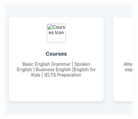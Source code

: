 <!DOCTYPE html>
<html lang="en">

<head>
    <meta charset="UTF-8" />
    <meta name="viewport" content="width=device-width, initial-scale=1.0" />
    <title>EduPK - Learn From Home</title>
    <link href="https://fonts.googleapis.com/css2?family=Segoe+UI:wght@400;600;700&display=swap" rel="stylesheet">
    <style>
        * {
            box-sizing: border-box;
            margin: 0;
            padding: 0;
        }
        
        body {
            font-family: 'Segoe UI', sans-serif;
            background-color: #f4f7f9;
        }
        /* Topbar */
        
        .topbar {
            background-color: #0b0d26;
            color: white;
            padding: 8px 40px;
            font-size: 14px;
            display: flex;
            justify-content: space-between;
            align-items: center;
        }
        
        .topbar a {
            color: white;
            margin-left: 10px;
            text-decoration: none;
        }
        /* Navbar */
        
        .navbar {
            background-color: white;
            display: flex;
            justify-content: space-between;
            align-items: center;
            padding: 20px 40px;
            box-shadow: 0 2px 4px rgba(0, 0, 0, 0.1);
        }
        
        .logo {
            font-size: 24px;
            font-weight: 700;
            color: #004aad;
        }
        
        .navbar-links a {
            margin: 0 15px;
            color: #000;
            text-decoration: none;
            font-weight: 500;
        }
        
        .navbar-links a:hover {
            color: #00bcd4;
        }
        
        .join-btn {
            padding: 10px 20px;
            background-color: #0066ff;
            color: white;
            border: none;
            border-radius: 4px;
            text-decoration: none;
            font-weight: bold;
        }
        /* Hero Section */
        
        .hero {
            background: linear-gradient(to bottom, rgba(0, 0, 0, 0.6), rgba(0, 0, 0, 0.6)), url('Edukate.webp');
            background-size: cover;
            background-position: center;
            color: white;
            padding: 100px 40px;
            text-align: center;
        }
        
        .hero h1 {
            font-size: 48px;
            margin-bottom: 10px;
        }
        
        .hero p {
            font-size: 20px;
            margin-bottom: 30px;
        }
        
        .search-bar {
            background-color: white;
            border-radius: 8px;
            overflow: hidden;
            display: flex;
            max-width: 600px;
            margin: auto;
        }
        
        .search-bar select,
        .search-bar input {
            border: none;
            padding: 15px;
            font-size: 16px;
            flex: 1;
        }
        
        .search-bar button {
            background-color: #f04d4e;
            border: none;
            color: white;
            padding: 15px 30px;
            font-size: 16px;
            cursor: pointer;
        }
        
        .section {
            padding: 60px 40px;
            text-align: center;
        }
        
        .section h2 {
            color: #1c2c38;
            font-size: 32px;
            margin-bottom: 20px;
        }
        
        .section p {
            color: #555;
            max-width: 700px;
            margin: auto;
        }
        /* Slider */
        
        .slider-container {
            overflow: hidden;
            position: relative;
            max-width: 100%;
            background-color: #f4f7f9;
            padding: 40px 0;
        }
        
        .slider-track {
            display: flex;
            animation: scrollSlider 12s linear infinite;
            width: calc(300px * 6);
        }
        
        .slider-card {
            background: #fff;
            width: 300px;
            margin: 0 15px;
            border-radius: 10px;
            box-shadow: 0 4px 10px rgba(0, 0, 0, 0.1);
            padding: 20px;
            flex-shrink: 0;
            text-align: center;
        }
        
        .slider-card img {
            width: 60px;
            height: 60px;
            margin-bottom: 15px;
        }
        
        .slider-card h3 {
            color: #2b3e50;
            margin: 10px 0;
        }
        
        .slider-card p {
            font-size: 14px;
            color: #555;
        }
        
        @keyframes scrollSlider {
            0% {
                transform: translateX(0);
            }
            100% {
                transform: translateX(-50%);
            }
        }
        
        @media (max-width: 768px) {
            .navbar {
                flex-direction: column;
                align-items: flex-start;
            }
            .navbar-links {
                display: flex;
                flex-direction: column;
                width: 100%;
            }
            .navbar-links a {
                margin: 10px 0;
            }
            .hero h1 {
                font-size: 32px;
            }
            .hero p {
                font-size: 16px;
            }
            .search-bar {
                flex-direction: column;
            }
            .search-bar button {
                width: 100%;
            }
            .slider-track {
                animation-duration: 18s;
            }
            .slider-card {
                width: 250px;
            }
            .slider-card img {
                width: 50px;
                height: 50px;
            }
        }
    </style>
</head>

<body>

    <!-- TOPBAR with social links -->
    <div class="topbar">
        <div>📞 +012 345 6789 | ✉️ info@example.com</div>
        <div>
            <a href="https://www.facebook.com/YourPage" target="_blank">🌐 Facebook</a>
            <a href="https://twitter.com/YourProfile" target="_blank">🐦 Twitter</a>
            <a href="https://www.instagram.com/YourProfile" target="_blank">📸 Instagram</a>
            <a href="https://www.tiktok.com/@YourProfile" target="_blank">🎵 TikTok</a>
            <a href="https://www.linkedin.com/in/YourProfile" target="_blank">💼 LinkedIn</a>
            <a href="https://www.youtube.com/@YourChannel" target="_blank">▶️ YouTube</a>
        </div>
    </div>

    <!-- NAVBAR -->
    <div class="navbar">
        <div class="logo">EᗪᑌᑭK</div>
        <div class="navbar-links">
            <a href="Home.html">Home</a>
            <a href="Courses.html">Courses</a>
            <a href="subjects.html">Subjects</a>
            <a href="classes.html">Online Classes</a>
            <a href="tutorials.html">Tutorials</a>
            <a href="quizzes.html">Quizzes</a>
            <a href="assignments.html">Assignments</a>
            <a href="blog.html">Blog</a>
            <a href="contact.html">Contact</a>
            <a href="about.html">About</a>
            <a href="login.html">Login</a>
        </div>
        <a href="#" class="join-btn">Join Us</a>
    </div>

    <!-- HERO SECTION -->
    <section class="hero">
        <p>Learn From Home</p>
        <h1>Education Courses</h1>
        <div class="search-bar">
            <select>
                <option value="">Courses</option>
                <option value="english">English</option>
                <option value="ms-office">MS Office</option>
                <option value="graphic-design">Graphic Design</option>
            </select>
            <input type="text" placeholder="Keyword">
            <button>Search</button>
        </div>
    </section>

    <!-- SECTION -->
    <section class="section">
        <h2>First Choice For Online Education Anywhere</h2>
        <p>Join EduPK and discover flexible, affordable, and trusted online learning. Thousands of learners are already succeeding through our expert-led courses.</p>
    </section>

    <!-- SLIDER SECTION -->
    <section class="slider-container">
        <div class="slider-track">
            <div class="slider-card">
                <img src="https://cdn-icons-png.flaticon.com/512/3135/3135768.png" alt="Courses Icon">
                <h3>Courses</h3>
                <p>Basic English Grammar | Spoken English | Business English |English for Kids | IELTS Preparation</p>
            </div>
            <div class="slider-card">
                <img src="https://cdn-icons-png.flaticon.com/512/2942/2942921.png" alt="Online Classes Icon">
                <h3>Online Classes</h3>
                <p>Attend live or recorded sessions by expert teachers with easy access.</p>
            </div>
            <div class="slider-card">
                <img src="https://cdn-icons-png.flaticon.com/512/3898/3898150.png" alt="Quizzes Icon">
                <h3>Quizzes</h3>
                <p>Practice MCQs, test knowledge, and receive instant feedback on your progress.</p>
            </div>
            <div class="slider-card">
                <img src="https://cdn-icons-png.flaticon.com/512/3135/3135768.png" alt="Courses Icon">
                <h3>Courses</h3>
                <p>MS Word | MS Excel (Basic to Advanced) | MS PowerPoint |MS Outlook | Office Productivity Tools</p>
            </div>
            <div class="slider-card">
                <img src="https://cdn-icons-png.flaticon.com/512/2942/2942921.png" alt="Online Classes Icon">
                <h3>Online Classes</h3>
                <p>Attend live or recorded sessions by expert teachers with easy access.</p>
            </div>
            <div class="slider-card">
                <img src="https://cdn-icons-png.flaticon.com/512/3898/3898150.png" alt="Quizzes Icon">
                <h3>Quizzes</h3>
                <p>Practice MCQs, test knowledge, and receive instant feedback on your progress.</p>
            </div>
        </div>
    </section>

</body>

</html>



<br><br>
<style>
    .slider-container {
        overflow: hidden;
        position: relative;
        max-width: 100%;
        background-color: #f4f7f9;
        padding: 40px 0;
    }
    
    .slider-track {
        display: flex;
        animation: scrollSlider 12s linear infinite;
        width: calc(300px * 6);
        /* 6 cards (looped) */
    }
    
    .slider-card {
        background: #fff;
        width: 300px;
        margin: 0 15px;
        border-radius: 10px;
        box-shadow: 0 4px 10px rgba(0, 0, 0, 0.1);
        padding: 20px;
        flex-shrink: 0;
        text-align: center;
    }
    
    .slider-card img {
        width: 60px;
        height: 60px;
        margin-bottom: 15px;
    }
    
    .slider-card h3 {
        color: #2b3e50;
        margin: 10px 0;
    }
    
    .slider-card p {
        font-size: 14px;
        color: #555;
    }
    
    @keyframes scrollSlider {
        0% {
            transform: translateX(0);
        }
        100% {
            transform: translateX(-50%);
        }
    }
    
    @media (max-width: 768px) {
        .slider-track {
            animation-duration: 18s;
        }
        .slider-card {
            width: 250px;
        }
        .slider-card img {
            width: 50px;
            height: 50px;
        }
    }
</style>

<section class="slider-container">
    <div class="slider-track">
        <!-- Repeat to enable infinite scrolling effect -->
        <div class="slider-card">
            <img src="https://cdn-icons-png.flaticon.com/512/3135/3135768.png" alt="Courses Icon">
            <h3>Courses</h3>
            <p>Basic English Grammar | Spoken English | Business English |English for Kids | IELTS Preparation</p>
        </div>
        <div class="slider-card">
            <img src="https://cdn-icons-png.flaticon.com/512/2942/2942921.png" alt="Online Classes Icon">
            <h3>Online Classes</h3>
            <p>Attend live or recorded sessions by expert teachers with easy access.</p>
        </div>
        <div class="slider-card">
            <img src="https://cdn-icons-png.flaticon.com/512/3898/3898150.png" alt="Quizzes Icon">
            <h3>Quizzes</h3>
            <p>Practice MCQs, test knowledge, and receive instant feedback on your progress.</p>
        </div>

        <!-- Repeat same cards for smooth infinite scroll -->
        <div class="slider-card">
            <img src="https://cdn-icons-png.flaticon.com/512/3135/3135768.png" alt="Courses Icon">
            <h3>Courses</h3>
            <p>MS Word | MS Excel (Basic to Advanced) | MS PowerPoint |MS Outlook | Office Productivity Tools</p>
        </div>
        <div class="slider-card">
            <img src="https://cdn-icons-png.flaticon.com/512/2942/2942921.png" alt="Online Classes Icon">
            <h3>Online Classes</h3>
            <p>Attend live or recorded sessions by expert teachers with easy access.</p>
        </div>
        <div class="slider-card">
            <img src="https://cdn-icons-png.flaticon.com/512/3898/3898150.png" alt="Quizzes Icon">
            <h3>Quizzes</h3>
            <p>Practice MCQs, test knowledge, and receive instant feedback on your progress.</p>
        </div>
    </div>
</section>


</body>

</html>
